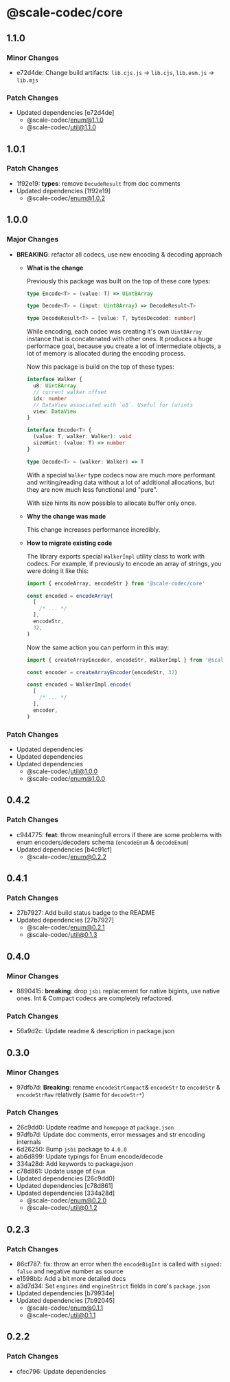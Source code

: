 # @scale-codec/core

## 1.1.0

### Minor Changes

- e72d4de: Change build artifacts: `lib.cjs.js` → `lib.cjs`, `lib.esm.js` → `lib.mjs`

### Patch Changes

- Updated dependencies [e72d4de]
  - @scale-codec/enum@1.1.0
  - @scale-codec/util@1.1.0

## 1.0.1

### Patch Changes

- 1f92e19: **types**: remove `DecudeResult` from doc comments
- Updated dependencies [1f92e19]
  - @scale-codec/enum@1.0.2

## 1.0.0

### Major Changes

- **BREAKING**: refactor all codecs, use new encoding & decoding approach

  - **What is the change**

    Previously this package was built on the top of these core types:

    ```ts
    type Encode<T> = (value: T) => Uint8Array

    type Decode<T> = (input: Uint8Array) => DecodeResult<T>

    type DecodeResult<T> = [value: T, bytesDecoded: number]
    ```

    While encoding, each codec was creating it's own `Uint8Array` instance that is concatenated with other ones. It produces a huge performace goal, because you create a lot of intermediate objects, a lot of memory is allocated during the encoding process.

    Now this package is build on the top of these types:

    ```ts
    interface Walker {
      u8: Uint8Array
      // current walker offset
      idx: number
      // DataView associated with `u8`. Useful for (u)ints
      view: DataView
    }

    interface Encode<T> {
      (value: T, walker: Walker): void
      sizeHint: (value: T) => number
    }

    type Decode<T> = (walker: Walker) => T
    ```

    With a special `Walker` type codecs now are much more performant and writing/reading data without a lot of additional allocations, but they are now much less functional and "pure".

    With size hints its now possible to allocate buffer only once.

  - **Why the change was made**

    This change increases performance incredibly.

  - **How to migrate existing code**

    The library exports special `WalkerImpl` utility class to work with codecs. For example, if previously to encode an array of strings, you were doing it like this:

    ```ts
    import { encodeArray, encodeStr } from '@scale-codec/core'

    const encoded = encodeArray(
      [
        /* ... */
      ],
      encodeStr,
      32,
    )
    ```

    Now the same action you can perform in this way:

    ```ts
    import { createArrayEncoder, encodeStr, WalkerImpl } from '@scale-codec/core'

    const encoder = createArrayEncoder(encodeStr, 32)

    const encoded = WalkerImpl.encode(
      [
        /* ... */
      ],
      encoder,
    )
    ```

### Patch Changes

- Updated dependencies
- Updated dependencies
- Updated dependencies
  - @scale-codec/util@1.0.0
  - @scale-codec/enum@1.0.0

## 0.4.2

### Patch Changes

- c944775: **feat**: throw meaningfull errors if there are some problems with enum encoders/decoders schema (`encodeEnum` & `decodeEnum`)
- Updated dependencies [b4c91cf]
  - @scale-codec/enum@0.2.2

## 0.4.1

### Patch Changes

- 27b7927: Add build status badge to the README
- Updated dependencies [27b7927]
  - @scale-codec/enum@0.2.1
  - @scale-codec/util@0.1.3

## 0.4.0

### Minor Changes

- 8890415: **breaking**: drop `jsbi` replacement for native bigints, use native ones. Int & Compact codecs are completely refactored.

### Patch Changes

- 56a9d2c: Update readme & description in package.json

## 0.3.0

### Minor Changes

- 97dfb7d: **Breaking**: rename `encodeStrCompact`& `encodeStr` to `encodeStr` & `encodeStrRaw` relatively (same for `decodeStr*`)

### Patch Changes

- 26c9dd0: Update readme and `homepage` at `package.json`
- 97dfb7d: Update doc comments, error messages and str encoding internals
- 6d26250: Bump `jsbi` package to `4.0.0`
- ab6d899: Update typings for Enum encode/decode
- 334a28d: Add keywords to package.json
- c78d861: Update usage of `Enum`
- Updated dependencies [26c9dd0]
- Updated dependencies [c78d861]
- Updated dependencies [334a28d]
  - @scale-codec/enum@0.2.0
  - @scale-codec/util@0.1.2

## 0.2.3

### Patch Changes

- 86cf787: fix: throw an error when the `encodeBigInt` is called with `signed: false` and negative number as source
- e1598bb: Add a bit more detailed docs
- a3d7d34: Set `engines` and `engineStrict` fields in core's `package.json`
- Updated dependencies [b79934e]
- Updated dependencies [7b92045]
  - @scale-codec/enum@0.1.1
  - @scale-codec/util@0.1.1

## 0.2.2

### Patch Changes

- cfec796: Update dependencies
